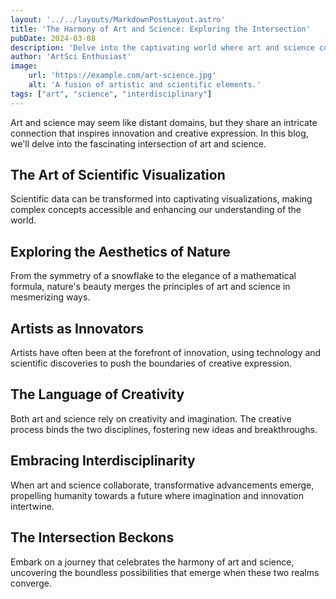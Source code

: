 ```yaml
---
layout: '../../layouts/MarkdownPostLayout.astro'
title: 'The Harmony of Art and Science: Exploring the Intersection'
pubDate: 2024-03-08
description: 'Delve into the captivating world where art and science converge, unveiling new perspectives and creative breakthroughs.'
author: 'ArtSci Enthusiast'
image:
    url: 'https://example.com/art-science.jpg'
    alt: 'A fusion of artistic and scientific elements.'
tags: ["art", "science", "interdisciplinary"]
---
```

Art and science may seem like distant domains, but they share an intricate connection that inspires innovation and creative expression. In this blog, we'll delve into the fascinating intersection of art and science.

## The Art of Scientific Visualization

Scientific data can be transformed into captivating visualizations, making complex concepts accessible and enhancing our understanding of the world.

## Exploring the Aesthetics of Nature

From the symmetry of a snowflake to the elegance of a mathematical formula, nature's beauty merges the principles of art and science in mesmerizing ways.

## Artists as Innovators

Artists have often been at the forefront of innovation, using technology and scientific discoveries to push the boundaries of creative expression.

## The Language of Creativity

Both art and science rely on creativity and imagination. The creative process binds the two disciplines, fostering new ideas and breakthroughs.

## Embracing Interdisciplinarity

When art and science collaborate, transformative advancements emerge, propelling humanity towards a future where imagination and innovation intertwine.

## The Intersection Beckons

Embark on a journey that celebrates the harmony of art and science, uncovering the boundless possibilities that emerge when these two realms converge.
